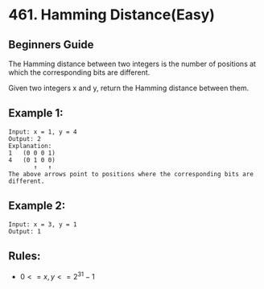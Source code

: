 # 461. Hamming Distance(Easy)

## Beginners Guide

The Hamming distance between two integers is the number of positions at which the corresponding bits are different.

Given two integers x and y, return the Hamming distance between them.

Example 1:
---
```go=
Input: x = 1, y = 4
Output: 2
Explanation:
1   (0 0 0 1)
4   (0 1 0 0)
       ↑   ↑
The above arrows point to positions where the corresponding bits are different.
```

Example 2:
---
```go=
Input: x = 3, y = 1
Output: 1
```

Rules:
---
* $0 <= x, y <= 2^31 - 1$